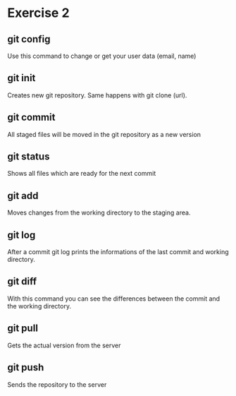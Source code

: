 # Exercise 2

## git config

Use this command to change or get your user data (email, name)

## git init

Creates new git repository. Same happens with git clone (url).  

## git commit

All staged files will be moved in the git repository as a new version

## git status

Shows all files which are ready for the next commit

## git add

Moves changes from the working directory to the staging area.

## git log

After a commit git log prints the informations of the last commit and working directory.

## git diff

With this command you can see the differences between the commit and the working directory.

## git pull

Gets the actual version from the server

## git push

Sends the repository to the server
